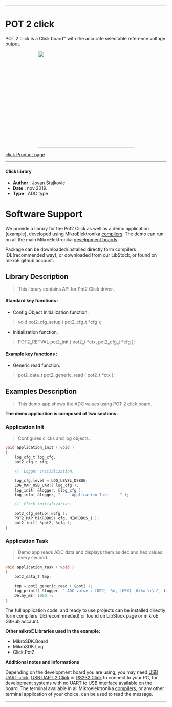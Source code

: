 
 

---
# POT 2 click

POT 2 click is a Click board™ with the accurate selectable reference voltage output.

<p align="center">
  <img src="https://download.mikroe.com/images/click_for_ide/pot2_click.png" height=300px>
</p>

[click Product page](<https://www.mikroe.com/pot-2-click>)

---


#### Click library 

- **Author**        : Jovan Stajkovic
- **Date**          : nov 2019.
- **Type**          : ADC type


# Software Support

We provide a library for the Pot2 Click 
as well as a demo application (example), developed using MikroElektronika 
[compilers](https://shop.mikroe.com/compilers). 
The demo can run on all the main MikroElektronika [development boards](https://shop.mikroe.com/development-boards).

Package can be downloaded/installed directly form compilers IDE(recommended way), or downloaded from our LibStock, or found on mikroE github account. 

## Library Description

> This library contains API for Pot2 Click driver.

#### Standard key functions :

- Config Object Initialization function.
> void pot2_cfg_setup ( pot2_cfg_t *cfg ); 
 
- Initialization function.
> POT2_RETVAL pot2_init ( pot2_t *ctx, pot2_cfg_t *cfg );

#### Example key functions :

- Generic read function.
> pot2_data_t pot2_generic_read ( pot2_t *ctx );

## Examples Description

> This demo-app shows the ADC values using POT 2 click board.

**The demo application is composed of two sections :**

### Application Init 

> Configures clicks and log objects.

```c
void application_init ( void )
{
    log_cfg_t log_cfg;
    pot2_cfg_t cfg;

    //  Logger initialization.

    log_cfg.level = LOG_LEVEL_DEBUG;
    LOG_MAP_USB_UART( log_cfg );
    log_init( &logger, &log_cfg );
    log_info( &logger, "---- Application Init ----" );

    //  Click initialization.

    pot2_cfg_setup( &cfg );
    POT2_MAP_MIKROBUS( cfg, MIKROBUS_1 );
    pot2_init( &pot2, &cfg );
}
```

### Application Task

> Demo app reads ADC data and displays them as dec and hex values every second.

```c
void application_task ( void )
{
    pot2_data_t tmp;
    
    tmp = pot2_generic_read ( &pot2 );
    log_printf( &logger, " ADC value : [DEC]- %d, [HEX]- 0x%x \r\n", tmp, tmp );
    Delay_ms( 1000 );
}
```

The full application code, and ready to use projects can be  installed directly form compilers IDE(recommneded) or found on LibStock page or mikroE GitHub accaunt.

**Other mikroE Libraries used in the example:** 

- MikroSDK.Board
- MikroSDK.Log
- Click.Pot2

**Additional notes and informations**

Depending on the development board you are using, you may need 
[USB UART click](https://shop.mikroe.com/usb-uart-click), 
[USB UART 2 Click](https://shop.mikroe.com/usb-uart-2-click) or 
[RS232 Click](https://shop.mikroe.com/rs232-click) to connect to your PC, for 
development systems with no UART to USB interface available on the board. The 
terminal available in all Mikroelektronika 
[compilers](https://shop.mikroe.com/compilers), or any other terminal application 
of your choice, can be used to read the message.



---
